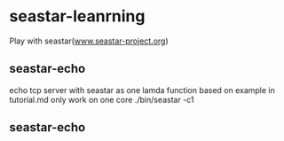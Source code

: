 # seastar-leanrning
Play with seastar(www.seastar-project.org)

## seastar-echo
echo tcp server with seastar as one lamda function
based on example in tutorial.md
only work on one core ./bin/seastar -c1

## seastar-echo
